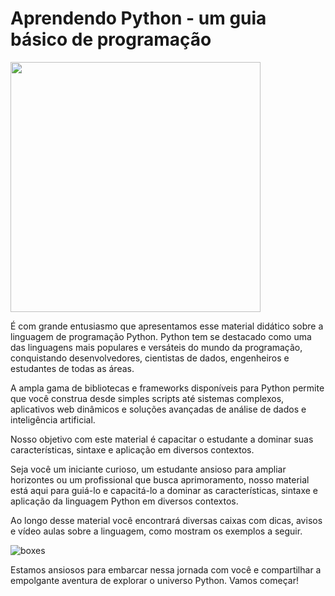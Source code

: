 # Aprendendo Python - um guia básico de programação

<img src="https://github.com/arbackes/Livro_Python/assets/54945366/e4ee1b28-1af3-4515-b94a-8b468751c4e4" width="400" height="400">

É com grande entusiasmo que apresentamos esse material didático sobre a linguagem de programação Python. Python tem se destacado como uma das linguagens mais populares e versáteis do mundo da programação, conquistando desenvolvedores, cientistas de dados, engenheiros e estudantes de todas as áreas. 

A ampla gama de bibliotecas e frameworks disponíveis para Python permite que você construa desde simples scripts até sistemas complexos, aplicativos web dinâmicos e soluções avançadas de análise de dados e inteligência artificial.

Nosso objetivo com este material é capacitar o estudante a dominar suas características, sintaxe e aplicação em diversos contextos.

Seja você um iniciante curioso, um estudante ansioso para ampliar horizontes ou um profissional que busca aprimoramento, nosso material está aqui para guiá-lo e capacitá-lo a dominar as características, sintaxe e aplicação da linguagem Python em diversos contextos.

Ao longo desse material você encontrará diversas caixas com dicas, avisos e vídeo aulas sobre a linguagem, como mostram os exemplos a seguir.

![boxes](https://github.com/arbackes/Livro_Python/assets/54945366/dd64ca97-1070-44d0-885f-4a33bfbcec67)

Estamos ansiosos para embarcar nessa jornada com você e compartilhar a empolgante aventura de explorar o universo Python. Vamos começar!
